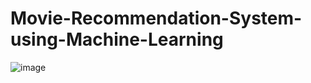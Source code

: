 # Movie-Recommendation-System-using-Machine-Learning
![image](https://github.com/Poojamotekar/Movie-Recommendation-System-using-Machine-Learning-with-Python/assets/66488693/ea5fb567-7d22-4178-8fa3-a8d98f0fd590)

